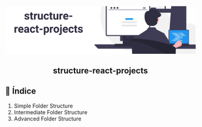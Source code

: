 <img alt="Projects" src="./structure-react-projects.png" />
<h2 align="center">
  structure-react-projects
</h2>

## :memo: Índice

1. Simple Folder Structure
2. Intermediate Folder Structure
3. Advanced Folder Structure
